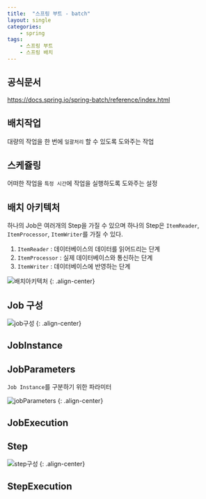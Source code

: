 ```yaml
---
title:  "스프링 부트 - batch"
layout: single
categories:
    - spring
tags:
    - 스프링 부트
    - 스프링 배치
---
```


## 공식문서
https://docs.spring.io/spring-batch/reference/index.html

## 배치작업
대량의 작업을 한 번에 `일괄처리` 할 수 있도록 도와주는 작업

## 스케쥴링
어떠한 작업을 `특정 시간`에 작업을 실행하도록 도와주는 설정


## 배치 아키텍처
하나의 Job은 여러개의 Step을 가질 수 있으며 하나의 Step은 `ItemReader`, `ItemProcessor`, `ItemWriter`를 가질 수 있다.

1. `ItemReader` : 데이터베이스의 데이터를 읽어드리는 단계
2. `ItemProcessor` : 실제 데이터베이스와 통신하는 단계
3. `ItemWriter` : 데이터베이스에 반영하는 단계

![배치아키텍처](https://github.com/user-attachments/assets/c84c735c-9dfd-4c80-8905-a99b09a0163b)
{: .align-center}

## Job 구성
![job구성](https://github.com/user-attachments/assets/f44f250b-f162-4cbd-aa96-fbbab8cc2696)
{: .align-center}

## JobInstance

## JobParameters
`Job Instance`를 구분하기 위한 파라미터 

![jobParameters](https://github.com/user-attachments/assets/389615c3-46e2-4208-929a-3a2a0a5bce1d)
{: .align-center}

## JobExecution

## Step
![step구성](https://github.com/user-attachments/assets/40f9b81f-dbd0-4992-a351-1163b97b8a70)
{: .align-center}

## StepExecution
















